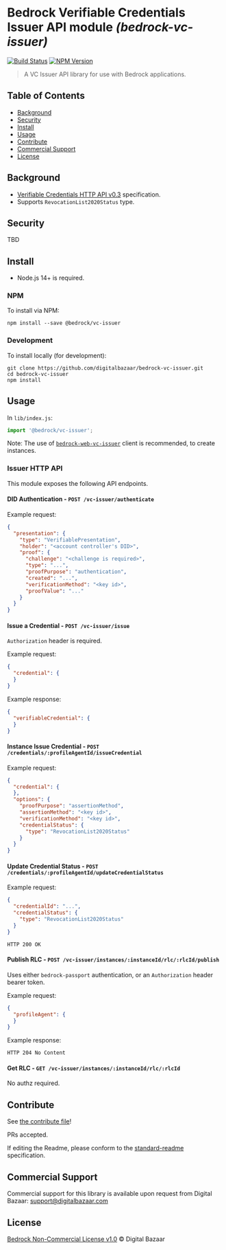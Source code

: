 # Bedrock Verifiable Credentials Issuer API module _(bedrock-vc-issuer)_

[![Build Status](https://img.shields.io/github/workflow/status/digitalbazaar/bedrock-vc-issuer/Bedrock%20Node.js%20CI)](https://github.com/digitalbazaar/bedrock-vc-issuer/actions?query=workflow%3A%22Bedrock+Node.js+CI%22)
[![NPM Version](https://img.shields.io/npm/v/bedrock-vc-issuer.svg)](https://npm.im/bedrock-vc-issuer)

> A VC Issuer API library for use with Bedrock applications.

## Table of Contents

- [Background](#background)
- [Security](#security)
- [Install](#install)
- [Usage](#usage)
- [Contribute](#contribute)
- [Commercial Support](#commercial-support)
- [License](#license)

## Background

* [Verifiable Credentials HTTP API v0.3](https://w3c-ccg.github.io/vc-http-api/) specification.
* Supports `RevocationList2020Status` type.

## Security

TBD

## Install

- Node.js 14+ is required.

### NPM

To install via NPM:

```
npm install --save @bedrock/vc-issuer
```

### Development

To install locally (for development):

```
git clone https://github.com/digitalbazaar/bedrock-vc-issuer.git
cd bedrock-vc-issuer
npm install
```

## Usage

In `lib/index.js`:

```js
import '@bedrock/vc-issuer';
```

Note: The use of [`bedrock-web-vc-issuer`](https://github.com/digitalbazaar/bedrock-web-vc-issuer) client is recommended,
to create instances.

### Issuer HTTP API

This module exposes the following API endpoints.

#### DID Authentication - `POST /vc-issuer/authenticate`

Example request:

```json
{
  "presentation": {
    "type": "VerifiablePresentation",
    "holder": "<account controller's DID>",
    "proof": {
      "challenge": "<challenge is required>",
      "type": "...",
      "proofPurpose": "authentication",
      "created": "...",
      "verificationMethod": "<key id>",
      "proofValue": "..."
    }
  }
}
```

#### Issue a Credential - `POST /vc-issuer/issue`
`Authorization` header is required.

Example request:

```json
{
  "credential": {
  }
}
```

Example response:

```json
{
  "verifiableCredential": {
  }
}
```

#### Instance Issue Credential - `POST /credentials/:profileAgentId/issueCredential`

Example request:

```json
{
  "credential": {
  },
  "options": {
    "proofPurpose": "assertionMethod", 
    "assertionMethod": "<key id>", 
    "verificationMethod": "<key id>", 
    "credentialStatus": {
      "type": "RevocationList2020Status"
    }
  }
}
```

#### Update Credential Status - `POST /credentials/:profileAgentId/updateCredentialStatus`

Example request:

```json
{
  "credentialId": "...",
  "credentialStatus": {
    "type": "RevocationList2020Status"
  }
}
```

```
HTTP 200 OK
```

#### Publish RLC - `POST /vc-issuer/instances/:instanceId/rlc/:rlcId/publish`
Uses either `bedrock-passport` authentication, or an `Authorization` header bearer token.

Example request:

```json
{
  "profileAgent": {
  }
}
```

Example response:

```
HTTP 204 No Content
```

#### Get RLC - `GET /vc-issuer/instances/:instanceId/rlc/:rlcId`

No authz required.

## Contribute

See [the contribute file](https://github.com/digitalbazaar/bedrock/blob/master/CONTRIBUTING.md)!

PRs accepted.

If editing the Readme, please conform to the
[standard-readme](https://github.com/RichardLitt/standard-readme) specification.

## Commercial Support

Commercial support for this library is available upon request from
Digital Bazaar: support@digitalbazaar.com

## License

[Bedrock Non-Commercial License v1.0](LICENSE.md) © Digital Bazaar
